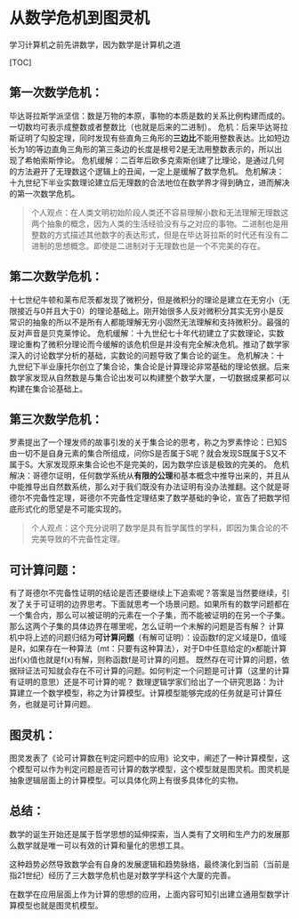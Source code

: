 # 从数学危机到图灵机

学习计算机之前先讲数学，因为数学是计算机之道

[TOC]

## 第一次数学危机：
毕达哥拉斯学派坚信：数是万物的本原，事物的本质是数的关系比例构建而成的。一切数均可表示成整数或者整数比（也就是后来的二进制）。
危机：后来毕达哥拉斯证明了勾股定理，同时发现有些直角三角形的**三边比**不能用整数表达。比如短边长为1的等边直角三角形的第三条边的长度是根号2是无法用整数表示的，所以出现了希帕索斯悖论。
危机缓解：二百年后欧多克索斯创建了比理论，是通过几何的方法避开了无理数这个逻辑上的丑闻，一定上是缓解了数学危机。
危机解决：十九世纪下半业实数理论建立后无理数的合法地位在数学界才得到确立，进而解决的第一次数学危机。

> 个人观点：在人类文明初始阶段人类还不容易理解小数和无法理解无理数这两个抽象的概念，因为人类的生活经验没有与之对应的事物。二进制也是用整数的方式描述其他数字的表达形式，但是在毕达哥拉斯的时代还有没有二进制的思想概念。即使是二进制对于无理数也是一个不完美的存在。

## 第二次数学危机：
十七世纪牛顿和莱布尼茨都发现了微积分，但是微积分的理论是建立在无穷小（无限接近与0并且大于0）的理论基础上。刚开始很多人反对微积分其实无穷小是反常识的抽象的所以不是所有人都能理解无穷小固然无法理解和支持微积分。最强的反对声音是贝克莱悖论。
危机缓解：十九世纪七十年代初建立了实数理论，实数理论重构了微积分理论而今缓解的该危机但是并没有完全解决危机。推动了数学家深入的讨论数学分析的基础，实数论的问题导致了集合论的诞生。
危机解决：十九世纪下半业康托尔创立了集合论，集合论是计算理论非常基础的理论依据。后来数学家发现从自然数是与集合论出发可以构建整个数学大厦，一切数据成果都可以构建在集合论基础上。

## 第三次数学危机：
罗素提出了一个理发师的故事引发的关于集合论的思考，称之为罗素悖论：已知S由一切不是自身元素的集合所组成，问你S是否属于S呢？就会发现S既属于S又不属于S。大家发现原来集合论也不是完美的，因为数学应该是极致的完美的。
危机解决：哥德尔证明，任何数学系统从**有限的公理**和基本概念中推导出来的，并且从中能推导出自然数系统，那么对于我们既没有办法证明有没办法推翻。这个就是哥德尔不完备性定理，哥德尔不完备性定理结束了数学基础的争论，宣告了把数学彻底形式化的愿望是不可能实现的。

> 个人观点：这个充分说明了数学是具有哲学属性的学科，即因为集合论的不完美导致的不完备性定理。

## 可计算问题：
有了哥德尔不完备性证明的结论是否还要继续上下追索呢？答案是当然要继续，引发了关于可证明的边界思考。下面就思考一个场景问题。如果所有的数学问题都在一个集合内，那么可以被证明的元素在一个子集，而不能被证明的在另一个子集。那么这两个子集的具体边界在哪里呢，怎么证明一个未解的问题是否有解？
计算机中将上述的问题归结为**可计算问题**（有解可证明）：设函数f的定义域是D，值域是R，如果存在一种算法（mt：只要有这种算法），对于D中任意给定的x都能计算出f(x)值也就是f(x)有解，则称函数f是可计算的问题。
既然存在可计算的问题，依据辩证法可知就会存在不可计算的问题。如何判定一个问题是可计算（这里的计算有证明的意思）还是不可计算的呢？
数理逻辑学家们给出了一个研究思路：为计算建立一个数学模型，称之为计算模型。计算模型能够完成的任务就是可计算任务，也就是可计算问题。

## 图灵机：
图灵发表了《论可计算数在判定问题中的应用》论文中，阐述了一种计算模型，这个模型可以作为判定问题是否可计算的数学模型，这个模型就是图灵机。图灵机是抽象逻辑层面上的计算模型。可以具体化网上有很多具体化的实物。

## 总结：
数学的诞生开始还是属于哲学思想的延伸探索，当人类有了文明和生产力的发展那么数学就是唯一可以有效的计算和量化的思想工具。

这种趋势必然导致数学会有自身的发展逻辑和趋势脉络，最终演化到当前（当前是指21世纪）经历了三大数学危机也是对数学学科这个大厦的完善。

在数学在应用层面上作为计算的思想的应用，上面内容可知引出建立通用型数学计算模型也就是图灵机模型。